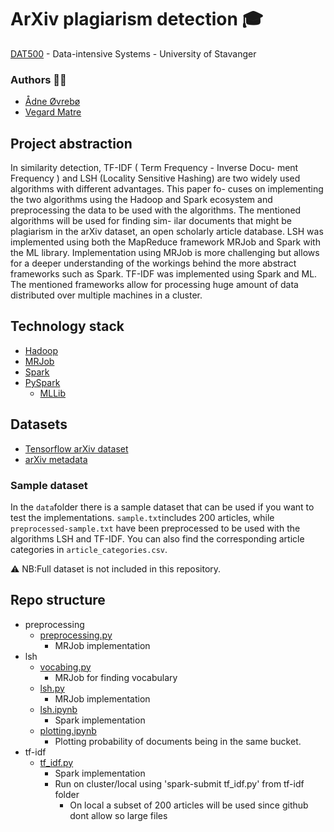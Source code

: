 # ArXiv plagiarism detection 🎓
[DAT500](https://www.uis.no/en/course/DAT500_1) - Data-intensive Systems - University of Stavanger
### Authors ✍🏻
- [Ådne Øvrebø](https://github.com/adneovrebo)
- [Vegard Matre](https://github.com/vmatre)

## Project abstraction
In similarity detection, TF-IDF ( Term Frequency - Inverse Docu-
ment Frequency ) and LSH (Locality Sensitive Hashing) are two
widely used algorithms with different advantages. This paper fo-
cuses on implementing the two algorithms using the Hadoop and
Spark ecosystem and preprocessing the data to be used with the
algorithms. The mentioned algorithms will be used for finding sim-
ilar documents that might be plagiarism in the arXiv dataset, an
open scholarly article database. LSH was implemented using both
the MapReduce framework MRJob and Spark with the ML library.
Implementation using MRJob is more challenging but allows for
a deeper understanding of the workings behind the more abstract
frameworks such as Spark. TF-IDF was implemented using Spark
and ML. The mentioned frameworks allow for processing huge
amount of data distributed over multiple machines in a cluster.

## Technology stack 
- [Hadoop](https://hadoop.apache.org/)
- [MRJob](https://mrjob.readthedocs.io/en/latest/)
- [Spark](https://spark.apache.org/)
- [PySpark](https://spark.apache.org/docs/latest/api/python/pyspark.html)
    - [MLLib](https://spark.apache.org/docs/latest/mllib-guide.html)

## Datasets
- [Tensorflow arXiv dataset](https://www.tensorflow.org/datasets/catalog/scientific_papers)
- [arXiv metadata](https://www.kaggle.com/datasets/Cornell-University/arxiv)

### Sample dataset
In the `data`folder there is a sample dataset that can be used if you want to test the implementations. `sample.txt`includes 200 articles, while `preprocessed-sample.txt` have been preprocessed to be used with the algorithms LSH and TF-IDF. You can also find the corresponding article categories in `article_categories.csv`.

⚠️ NB:Full dataset is not included in this repository.

## Repo structure
- preprocessing 
    - [preprocessing.py](preprocessing/preprocessing.py)
        - MRJob implementation
- lsh
    - [vocabing.py](lsh/vocabing.py)
        - MRJob for finding vocabulary
    - [lsh.py](lsh/lsh.py)
        - MRJob implementation
    - [lsh.ipynb](lsh/lsh.ipynb)
        - Spark implementation
    - [plotting.ipynb](lsh/plotting.ipynb)
        - Plotting probability of documents being in the same bucket.
- tf-idf
    - [tf_idf.py](tf-idf/tf_idf.py)
        - Spark implementation
        - Run on cluster/local using 'spark-submit tf_idf.py' from tf-idf folder
            - On local a subset of 200 articles will be used since github dont allow so large files

